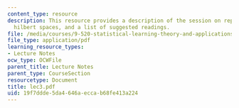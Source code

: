 ```yaml
---
content_type: resource
description: This resource provides a description of the session on reproducing kernel
  hilbert spaces, and a list of suggested readings.
file: /media/courses/9-520-statistical-learning-theory-and-applications-spring-2006/19f7ddde5da4646aeccab68fe413a224_lec3.pdf
file_type: application/pdf
learning_resource_types:
- Lecture Notes
ocw_type: OCWFile
parent_title: Lecture Notes
parent_type: CourseSection
resourcetype: Document
title: lec3.pdf
uid: 19f7ddde-5da4-646a-ecca-b68fe413a224
---
```

